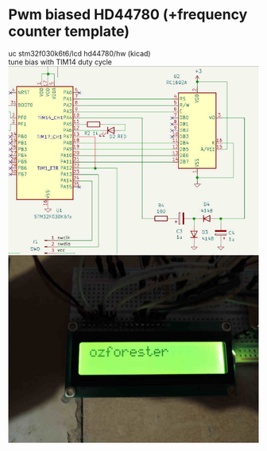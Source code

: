 # Pwm biased HD44780 (+frequency counter template)<br>
uc stm32f030k6t6/lcd hd44780/hw (kicad)<br>
tune bias with TIM14 duty cycle<br>
![plot](./schematics.jpg)
![plot](./breadboard.jpg)

